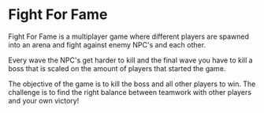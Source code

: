 # Fight For Fame

Fight For Fame is a multiplayer game where different players are spawned into an arena and fight against enemy NPC's and each other.

Every wave the NPC's get harder to kill and the final wave you have to kill a boss that is scaled on the amount of players that started the game.  

The objective of the game is to kill the boss and all other players to win. The challenge is to find the right balance between teamwork with other players and your own victory!
